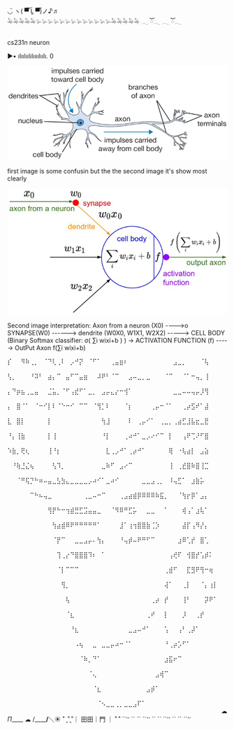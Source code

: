 ◡̈   ヽ( ▀̿ Ĺ̯ ▀̿)ノ♪♬  
𓅆𓅆𓅆𓅆𓅆𓅫𓅫𓅫𓅫𓅫𓅫𓅫𓅫𓅫𓅫𓅫𓅫𓅫𓅆𓅆𓅆𓅆𓅆
𓂃 ོ𓂃                         𓂃 ོ𓂃

cs231n neuron

▶• ılıılıılılıııılıılı. 0

![neuron.png](neuron.png)

first image is some confusin but the the second image it's show most clearly




 
![](neuron_model.jpeg)

Second image interpretation: Axon from a neuron (X0) ---->o SYNAPSE(W0) ------> dendrite (W0X0, W1X1, W2X2) -----> CELL BODY (Binary Softmax classifier: σ( ∑i wixi+b ) ) -> ACTIVATION FUNCTION (f) -----> OutPut Axon f(∑i wixi+b)


⡎⠀⠀⠻⠷⢀⡀⠀⠈⠙⢇⢀⠇⠀⡠⠚⡝⠀⠈⠋⠁⠀⠀⢀⣤⣶⠆⠀⠀⠀⠀⠀⠀⠀⠀⠀⠀⣠⣀⡀⠀⠀⠀⠈⢧⠀⠀⠀⠀⠀
⢣⡀⠀⠀⠀⠘⠽⠃⠀⣴⡄⠉⠀⣤⠋⠉⣤⣶⠀⠀⠼⠟⠃⠈⠉⠀⠀⣠⠤⣀⡀⣀⠀⠀⠀⠈⠉⠀⠀⠈⠁⠒⢤⡀⢸⠀⠀⠀⠀⠀
⡄⠙⡶⣦⢀⣀⣤⠀⠀⣈⣥⡀⠈⠋⢠⣞⠋⠁⣀⡀⠀⣠⡤⣄⡔⠒⢺⠁⠀⠀⠀⠀⠀⠀⠀⠀⠀⣀⣀⠤⠤⢤⡤⡸⢻⠀⠀⠀⠀⠀
⡄⠀⣿⠈⠁⠀⠈⠒⠊⡇⠇⠈⠑⠒⠊⠀⠉⠉⠀⠈⢻⡁⠇⠀⠀⠀⠈⡆⠀⠀⠀⠀⢀⡤⠒⠈⠁⠀⠀⢀⡴⣫⠞⠁⣼⠀⠀⠀⠀⠀
⣇⠀⣿⡇⠀⠀⠀⠀⠀⡇⠀⠀⠀⠀⠀⠀⠀⠀⠀⠀⠀⢳⣸⠀⠀⠀⠀⠇⠀⢀⡤⠊⠁⠀⢀⣀⡀⢀⣴⣋⣸⣧⣖⣀⣟⠀⠀⠀⠀⠀
⠘⡄⢸⣷⠀⠀⠀⠀⠀⡇⢸⠀⠀⠀⠀⠀⠀⠀⠀⠀⠀⠘⡇⠀⠀⠀⢀⠴⠚⠁⣀⡠⠔⠊⠉⠀⡇⠀⠀⢠⠟⢉⠜⠋⣿⠀⠀⠀⠀⠀
⠱⣷⡀⢟⢆⠀⠀⠀⠀⢸⠘⡆⠀⠀⠀⠀⠀⠀⠀⠀⠀⠀⣇⢀⡠⠚⠁⢀⡴⠚⠁⠀⠀⠀⠀⠀⢿⠀⠐⢧⣴⡇⠀⣠⣵⠀⠀⠀⠀⠀
⠀⠘⢷⣘⣌⢦⠀⠀⠀⠀⢣⠹⡀⠀⠀⠀⠀⠀⠀⠀⠀⣀⠷⠋⠀⣠⠔⠉⠀⠀⠀⠀⠀⠀⠀⠀⢸⠀⢀⣞⣿⠷⣿⢸⣉⠀⠀⠀⠀⠀
⠀⠀⠈⠛⢯⡙⠓⠶⠤⣤⣀⣣⣳⣄⣀⣀⣀⣀⡠⠴⠊⠁⣀⠴⠊⠀⠀⠀⠀⠀⣀⣀⣠⢀⡀⠀⠸⢤⣋⠁⠀⣰⣷⡥⠀⠀⠀⠀⠀⠀
⠀⠀⠀⠀⠀⠉⠓⠦⢤⣀⠀⠀⠀⠀⠀⠀⠀⢀⣀⠤⠒⠉⠀⠀⠀⢀⣠⣴⣾⡿⠿⠿⠿⠷⣯⡀⠀⠀⠈⢳⡖⡿⠁⣠⡄⠀⠀⠀⠀⠀
⠀⠀⠀⠀⠀⠀⠀⠀⠀⢻⡟⠓⠒⢲⣾⣛⣋⣩⣤⣤⣀⠀⠀⠈⠻⠿⠛⣋⡥⠀⠀⣀⣀⠀⠀⠁⠀⠀⠀⢾⢠⠁⣰⢧⠁⠀⠀⠀⠀⠀
⠀⠀⠀⠀⠀⠀⠀⠀⠀⠀⢳⣴⣾⠿⠟⠛⠛⠛⠛⠛⠁⠀⠀⠀⠀⣸⠁⢰⢲⣿⣿⣷⢈⡱⠀⠀⠀⠀⠀⣼⡏⢠⠻⡜⡄⠀⠀⠀⠀⠀
⠀⠀⠀⠀⠀⠀⠀⠀⠀⠀⠈⡟⠉⠀⠀⣀⣀⣠⡤⠄⢳⡄⠀⠀⠀⠘⢤⡾⠤⠟⠛⠋⠉⠀⠀⠀⠀⠀⣰⠿⢁⡞⠀⣿⢁⠀⠀⠀⠀⠀
⠀⠀⠀⠀⠀⠀⠀⠀⠀⠀⠀⢹⢀⡔⠙⣿⣿⣿⠹⠆⠀⠁⠀⠀⠀⠀⠀⠀⠀⠀⠀⠀⠀⠀⠀⠀⢠⢞⠏⠀⢺⣿⡞⢡⡾⠅⠀⠀⠀⠀
⠀⠀⠀⠀⠀⠀⠀⠀⠀⠀⠀⠈⡇⠉⠉⠉⠀⠀⠀⠀⠀⠀⠀⠀⠀⠀⠀⠀⠀⠀⠀⠀⠀⠀⠀⢀⣾⠋⠀⠀⣏⣻⠟⢻⠒⢶⠀⠀⠀⠀
⠀⠀⠀⠀⠀⠀⠀⠀⠀⠀⠀⠀⢻⡀⠀⠀⠀⠀⠀⠀⠀⠀⠀⠀⠀⠀⠀⠀⠀⠀⠀⠀⠀⠀⠀⢼⠁⠀⠀⢀⡇⠀⠀⠈⡄⢰⡇⠀⠀⠀
⠀⠀⠀⠀⠀⠀⠀⠀⠀⠀⠀⠀⠀⢧⠀⠀⠀⠀⠀⠀⠀⠀⠀⠀⠀⠀⠀⠀⠀⠀⠀⠀⢀⡴⠀⡞⠀⠀⠀⢸⠃⠀⠀⠀⡽⠟⠁⠀⠀⠀
⠀⠀⠀⠀⠀⠀⠀⠀⠀⠀⠀⠀⠀⠈⣆⠀⠀⠀⠀⠀⠀⠀⠀⠀⠀⠀⠀⠀⠀⠀⠀⢀⠞⠀⠀⡇⠀⠀⠀⡸⠀⠀⢀⡞⠀⠀⠀⠀⠀⠀
⠀⠀⠀⠀⠀⠀⠀⠀⠀⠀⠀⠀⠀⠀⠘⣆⠀⠀⠀⠀⠀⠀⠀⠀⠀⠀⠀⣀⣠⠤⠚⠁⠀⠀⠀⢡⠀⠀⢠⠃⢀⡼⠁⠀⠀⠀⠀⠀⠀⠀
⠀⠀⠀⠀⠀⠀⠀⠀⠀⠀⠀⠀⠀⠀⠀⠠⢦⠀⠀⣀⠀⣀⣀⡤⠴⠒⠈⠁⠀⠀⠀⠀⠀⠀⠀⠘⢀⡴⡡⠋⠁⠀⠀⠀⠀⠀⠀⠀⠀⠀
⠀⠀⠀⠀⠀⠀⠀⠀⠀⠀⠀⠀⠀⠀⠀⠀⠈⠷⡀⠙⠁⠀⠀⠀⠀⠀⠀⠀⠀⠀⠀⠀⠀⠀⠀⣰⣯⠖⠉⠀⠀⠀⠀⠀⠀⠀⠀⠀⠀⠀
⠀⠀⠀⠀⠀⠀⠀⠀⠀⠀⠀⠀⠀⠀⠀⠀⠀⠀⠈⢄⠀⠀⠀⠀⠀⠀⠀⠀⠀⠀⠀⠀⠀⣠⢾⠉⠀⠀⠀⠀⠀⠀⠀⠀⠀⠀⠀⠀⠀⠀
⠀⠀⠀⠀⠀⠀⠀⠀⠀⠀⠀⠀⠀⠀⠀⠀⠀⠀⠀⠈⣆⠀⠀⠀⠀⠀⠀⠀⠀⠀⠀⣠⡾⠁⠀⠀⠀⠀⠀⠀⠀⠀⠀⠀⠀⠀⠀⠀⠀⠀
⠀⠀⠀⠀⠀⠀⠀⠀⠀⠀⠀⠀⠀⠀⠀⠀⠀⠀⠀⠀⠈⠢⣀⣀⢀⡀⣀⣀⣠⠏⠁⠀⠀⠀⠀⠀⠀⠀⠀⠀⠀⠀⠀⠀⠀⠀⠀⠀⠀⠀
⠀⠀⠀⠀⠀⠀⠀⠀⠀⠀⠀⠀⠀⠀⠀⠀⠀⠀⠀⠀⠀⠀⠀⠀⠀⠀⠀⠀⠀⠀⠀⠀⠀⠀⠀⠀⠀⠀⠀⠀⠀⠀⠀⠀⠀⠀
☁︎           _Π_____       ☁︎
        /______/__＼☀︎
˚ ˛˚˛˚｜ 田田｜門   ｜ ˚ ˚
´´ ̛ ̛ ´´ ´´ ´´ ̛ ̛ ´´ ´´ ´´ ̛ ̛ ´´ ´´ ´´ ̛ ̛
